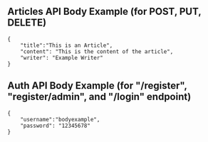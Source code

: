## Articles API Body Example (for POST, PUT, DELETE)
```
{
    "title":"This is an Article",
    "content": "This is the content of the article",
    "writer": "Example Writer"
}
```

## Auth API Body Example (for "/register", "register/admin", and "/login" endpoint)
```
{
    "username":"bodyexample",
    "password": "12345678"
}
```
